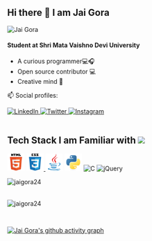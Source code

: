 ## Hi there 👋 I am Jai Gora

<p align="left"> <img src="https://komarev.com/ghpvc/?username=jaigora24&label=Profile%20Views&color=0e75b6&style=flat" alt="Jai Gora" /> </p>

#### Student at Shri Mata Vaishno Devi University
 * A curious programmer💻🎧
 * Open source contributor 💻
 * Creative mind 💭

📫 Social profiles:

<a href="https://www.linkedin.com/in/jai-gora-893343194/">
  <img src="https://github.com/dmhendricks/signature-social-icons/blob/master/icons/round-flat-filled/35px/linkedin.png" alt="LinkedIn" title="LinkedIn" width="35" height="35" />
</a>

<a href="https://twitter.com/jaigora24/">
  <img src="https://cdn.jsdelivr.net/gh/dmhendricks/signature-social-icons/icons/round-flat-filled/50px/twitter.png" alt="Twitter" title="Twitter" width="35" height="35" />
</a>

<a href="https://www.instagram.com/jaigora24/">
  <img src=http://assets.stickpng.com/thumbs/580b57fcd9996e24bc43c521.png alt="Instagram" title="Instagram" width="35" height="35" />
  </a><br></br>
<!-- <a href="https://jaigora24.blogspot.com/">
  <img src="https://www.lifewire.com/thmb/v4P_CNrqWGsQrdj6RaANe2XSVbk=/768x0/filters:no_upscale():max_bytes(150000):strip_icc()/Blogger.svg-57f268d63df78c690fe5d003.png" alt="Twitter" title="Blogger" width="35" height="35" />
  </a><hr>  -->
  <h2 align="left">Tech Stack I am Familiar with <img src = "https://media2.giphy.com/media/QssGEmpkyEOhBCb7e1/giphy.gif?cid=ecf05e47a0n3gi1bfqntqmob8g9aid1oyj2wr3ds3mg700bl&rid=giphy.gif" width = 32px></h1>
  <p align="left"> <a> <img src="https://raw.githubusercontent.com/devicons/devicon/master/icons/html5/html5-original-wordmark.svg" alt="html5" width="40" height="40"/> </a>  <a href="https://www.w3schools.com/css/" target="_blank"> <img src="https://raw.githubusercontent.com/devicons/devicon/master/icons/css3/css3-original-wordmark.svg" alt="css3" width="40" height="40"/> </a>
   <a> <img src="https://raw.githubusercontent.com/devicons/devicon/master/icons/java/java-original.svg" alt="java" width="40" height="40"/> </a> 
  <a> <img src="https://raw.githubusercontent.com/devicons/devicon/master/icons/python/python-original.svg" alt="python" width="40" height="40"/> </a>
  <a> <img src="https://img.icons8.com/color/452/c-programming.png" alt="C" width="40" height="40"/></a>
<a> <img src="https://kazzylen.com/wp-content/uploads/jquery-logo-png-800.gif" alt="jQuery" width="40" height="40"/></a>
</p>
<!--
[![Jai's github stats](https://github-readme-stats.vercel.app/api?username=jaigora24)](https://github.com/anuraghazra/github-readme-stats)
Github stats-->
<!-- * Software Developer </> 💻 -->
<p><img align="left" src="https://github-readme-stats.vercel.app/api/top-langs?username=jaigora24&show_icons=true&locale=en&layout=compact" alt="jaigora24" /></p>
<!--<p>&nbsp;<img align="left" src="https://github-readme-stats.vercel.app/api?username=jaigora24&show_icons=true&locale=en" alt="jaigora24" /></p>
-->
<br></br>
<p><img align="center" src="https://github-readme-streak-stats.herokuapp.com/?user=jaigora24&" alt="jaigora24" /></p>
<br>

[![Jai Gora's github activity graph](https://activity-graph.herokuapp.com/graph?username=Ashutosh00710&theme=react-dark)](https://github.com/ashutosh00710/github-readme-activity-graph)
